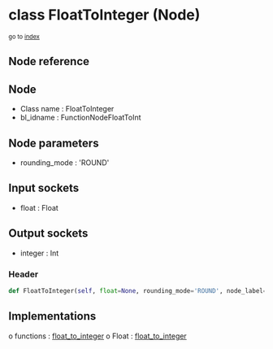 # class FloatToInteger (Node)

<sub>go to [index](/docs/index.md)</sub>

## Node reference

Node
----
 - Class name : FloatToInteger
 - bl_idname : FunctionNodeFloatToInt

Node parameters
---------------
 - rounding_mode : 'ROUND'

Input sockets
-------------
 - float : Float

Output sockets
--------------
 - integer : Int

### Header

``` python
def FloatToInteger(self, float=None, rounding_mode='ROUND', node_label=None, node_color=None):
```

## Implementations

o functions : [float_to_integer](#float_to_integer)
o Float : [float_to_integer](#float_to_integer) 


